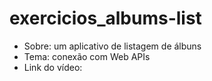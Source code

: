 # exercicios_albums-list

- Sobre: um aplicativo de listagem de álbuns
- Tema: conexão com Web APIs
- Link do vídeo: 
